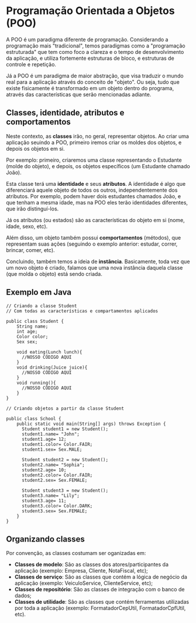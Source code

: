# Programação Orientada a Objetos (POO)

A POO é um paradigma diferente de programação. Considerando a programação mais "tradicional", temos paradigmas como a "programação estruturada" que tem como foco a clareza e o tempo de desenvolvimento da aplicação, e utiliza fortemente estruturas de bloco, e estruturas de controle e repetição.

Já a POO é um paradigma de maior abstração, que visa traduzir o mundo real para a aplicação através do conceito de "objeto". Ou seja, tudo que existe fisicamente é transformado em um objeto dentro do programa, através das características que serão mencionadas adiante.

## Classes, identidade, atributos e comportamentos

Neste contexto, as **classes** irão, no geral, representar objetos. Ao criar uma aplicação seuindo a POO, primeiro iremos criar os moldes dos objetos, e depois os objetos em si.

Por exemplo: primeiro, criaremos uma classe representando o Estudante (molde do objeto), e depois, os objetos específicos (um Estudante chamado João).

Esta classe terá uma **identidade** e seus **atributos**. A identidade é algo que diferenciará aquele objeto de todos os outros, independentemente dos atributos. Por exemplo, podem haver dois estudantes chamados João, e que tenham a mesma idade, mas na POO eles terão identidades diferentes, que irão distinguí-los.

Já os atributos (ou estados) são as características do objeto em si (nome, idade, sexo, etc).

Além disso, um objeto também possui **comportamentos** (métodos), que representam suas ações (seguindo o exemplo anterior: estudar, correr, brincar, comer, etc).

Concluindo, também temos a ideia de **instância**. Basicamente, toda vez que um novo objeto é criado, falamos que uma nova instância daquela classe (que molda o objeto) está sendo criada.

## Exemplo em Java

```
// Criando a classe Student  
// Com todas as características e compartamentos aplicados

public class Student {
    String name;
    int age;
    Color color;
    Sex sex;

    void eating(Lunch lunch){
      //NOSSO CÓDIGO AQUI
    }
    void drinking(Juice juice){
      //NOSSO CÓDIGO AQUI
    }
    void running(){
      //NOSSO CÓDIGO AQUI
    }
}
```

```
// Criando objetos a partir da classe Student

public class School {
    public static void main(String[] args) throws Exception {
      Student student1 = new Student();
      student1.name= "John";
      student1.age= 12;
      student1.color= Color.FAIR;
      student1.sex= Sex.MALE;

      Student student2 = new Student();
      student2.name= "Sophia";
      student2.age= 10;
      student2.color= Color.FAIR;
      student2.sex= Sex.FEMALE;

      Student student3 = new Student();
      student3.name= "Lily";
      student3.age= 11;
      student3.color= Color.DARK;
      student3.sex= Sex.FEMALE;
    }
}
```

## Organizando classes

Por convenção, as classes costumam ser oganizadas em:
- **Classes de modelo**: São as classes dos atores/participantes da aplicação (exemplo: Empresa, Cliente, NotaFiscal, etc);
- **Classes de serviço**: São as classes que contém a lógica de negócio da aplicação (exemplo: VeiculoService, ClienteService, etc);
- **Classes de repositório**: São as classes de integração com o banco de dados;
- **Classes de utilidade**: São as classes que contém ferramentas utilizadas por toda a aplicação (exemplo: FormatadorCepUtil, FormatadorCpfUtil, etc).